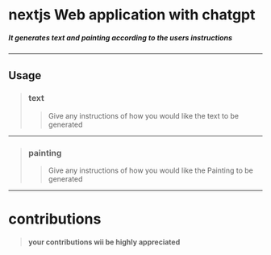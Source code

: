 # nextjs Web application with chatgpt

##### It generates text and painting according to the users instructions 

---
## Usage

> ### text
>> Give any instructions 
>> of how you would like the 
>> text to be generated 
>> 
---
> ### painting 
>> Give any instructions 
>> of how you would like the 
>> Painting to be generated 

---
# contributions
> #### your contributions wii be highly appreciated
